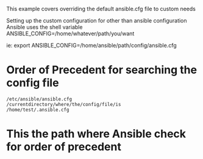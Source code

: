 This example covers overriding the default ansible.cfg file to custom needs

Setting up the custom configuration for other than ansible configuration
Ansible uses the shell variable ANSIBLE_CONFIG=/home/whatever/path/you/want

ie: export ANSIBLE_CONFIG=/home/ansible/path/config/ansible.cfg

# Order of Precedent for searching the config file
	/etc/ansible/ansible.cfg
	/currentdirectory/where/the/config/file/is
	/home/test/.ansible.cfg
# This the path where Ansible check for order of precedent
	

